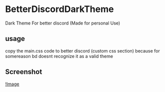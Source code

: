 # BetterDiscordDarkTheme
Dark Theme For better discord (Made for personal Use)

## usage
copy the main.css code to better discord (custom css section) because for somereason bd doesnt recognize it as a valid theme

## Screenshot
[!Image](https://github.com/ddenobrega/BetterDiscordDarkTheme/blob/main/discord.png)
